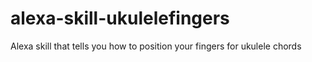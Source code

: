 # alexa-skill-ukulelefingers
Alexa skill that tells you how to position your fingers for ukulele chords
